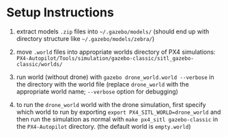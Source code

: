 # Setup Instructions

1. extract models `.zip` files into `~/.gazebo/models/` (should end up with directory structure like `~/.gazebo/models/zebra/`)

2. move `.world` files into appropriate worlds directory of PX4 simulations: `PX4-Autopilot/Tools/simulation/gazebo-classic/sitl_gazebo-classic/worlds/`

3. run world (without drone) with `gazebo drone_world.world --verbose` in the directory with the world file (replace `drone_world` with the appropriate world name; `--verbose` option for debugging)

4. to run the `drone_world`  world with the drone simulation, first specify which world to run by exporting `export PX4_SITL_WORLD=drone_world` and then run the simulation as normal with `make px4_sitl gazebo-classic` in the `PX4-Autopilot` directory. (the default world is `empty.world`)
